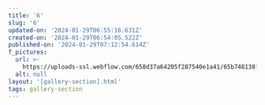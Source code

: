 ```yaml
---
title: '6'
slug: '6'
updated-on: '2024-01-29T06:55:16.631Z'
created-on: '2024-01-29T06:54:05.522Z'
published-on: '2024-01-29T07:12:54.614Z'
f_pictures:
  url: >-
    https://uploads-ssl.webflow.com/658d37a64205f287540e1a41/65b748138f71ff42ace4c480_WhatsApp%20Image%202024-01-27%20at%2015.36.03_157b13ef.jpg
  alt: null
layout: '[gallery-section].html'
tags: gallery-section
---
```



